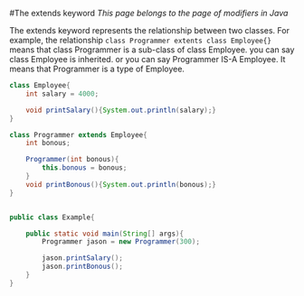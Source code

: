 #The extends keyword
*This page belongs to the page of modifiers in Java*

The extends keyword represents the relationship between two classes. 
For example, the relationship `class Programmer extents class Employee{}` means that class Programmer is a sub-class of class Employee.
you can say class Employee is inherited.
or you can say Programmer IS-A Employee. It means that Programmer is a type of Employee.
```java
class Employee{
    int salary = 4000;

    void printSalary(){System.out.println(salary);}
}

class Programmer extends Employee{
    int bonous;

    Programmer(int bonous){
        this.bonous = bonous;
    }
    void printBonous(){System.out.println(bonous);}
}


public class Example{

    public static void main(String[] args){
        Programmer jason = new Programmer(300);

        jason.printSalary();
        jason.printBonous();
    }
}
``` 